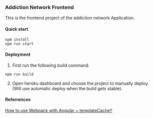 ### Addiction Network Frontend
This is the frontend project of the addiction network Application.

#### Quick start
```
npm install
npm run start
```

#### Deployment
1. First run the following build command.
```
npm run build
```
2. Open heroku dashboard and choose the project to manually deploy. (Will use automatic deploy when the build gets stable).


#### Referrences
[How to use Webpack with Angular + templateCache?](http://stackoverflow.com/questions/33300289/how-to-use-webpack-with-angular-templatecache)
